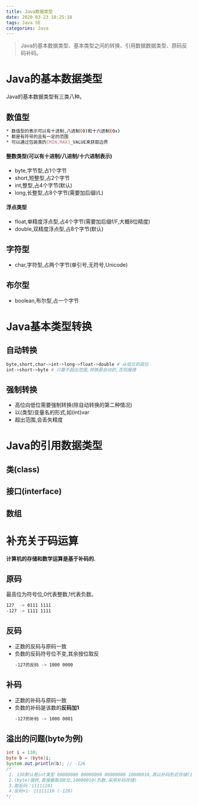```yaml
---
title: Java数据类型
date: 2020-03-23 18:25:18
tags: Java SE
categories: Java
---
```

>Java的基本数据类型、基本类型之间的转换、引用数据数据类型、原码反码补码。

<!--more-->
# Java的基本数据类型
Java的基本数据类型有三类八种。
## 数值型
```bash
* 数值型的表示可以有十进制,八进制(0)和十六进制(0x)
* 都是有符号的且有一定的范围
* 可以通过包装类的[MIN,MAX]_VALUE来获取边界
```
#### 整数类型(可以有十进制/八进制/十六进制表示)
- byte,字节型,占1个字节
- short,短整型,占2个字节
- int,整型,占4个字节(默认)
- long,长整型,占8个字节(需要加后缀l/L)
#### 浮点类型
- float,单精度浮点型,占4个字节(需要加后缀f/F,大概8位精度)
- double,双精度浮点型,占8个字节(默认)
## 字符型
- char,字符型,占两个字节(单引号,无符号,Unicode)
## 布尔型
- boolean,布尔型,占一个字节

# Java基本类型转换
## 自动转换
```bash
byte,short,char->int->long->float->double # 从低位到高位
int->short->byte # 只要不超出范围,转换是自动的,否则报错
```
## 强制转换
- 高位向低位需要强制转换(除自动转换的第二种情况)
- 以(类型)变量名的形式,如(int)var
- 超出范围,会丢失精度

# Java的引用数据类型
## 类(class)
## 接口(interface)
## 数组

# 补充关于码运算
**计算机的存储和数学运算是基于补码的.**
## 原码
最高位为符号位,0代表整数,1代表负数。
```bash
127  -> 0111 1111
-127 -> 1111 1111
```

## 反码
- 正数的反码与原码一致
- 负数的反码符号位不变,其余按位取反
    ```bash
    -127的反码 -> 1000 0000
    ```
## 补码
- 正数的补码与原码一致
- 负数的补码是该数的**反码加1**
  ```bash
  -127的补码 -> 1000 0001
  ```

## 溢出的问题(byte为例)
```java
int i = 130;
byte b = (byte)i;
System.out.println(b); // -126
/*
 1. 130默认是int类型 00000000 00000000 00000000 10000010,其以补码形式存储(是它本身)
 2.(byte)强转,直接截取后8位,10000010(负数,采用补码存储)
 3.取反码：11111101
 4.反码+1: 11111110 (-126)
*/
```



